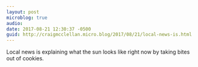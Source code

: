 ```yaml
---
layout: post
microblog: true
audio: 
date: 2017-08-21 12:30:37 -0500
guid: http://craigmcclellan.micro.blog/2017/08/21/local-news-is.html
---
```

Local news is explaining what the sun looks like right now by taking bites out of cookies.

